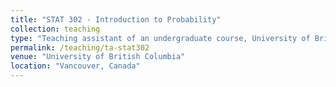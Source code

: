 ```yaml
---
title: "STAT 302 - Introduction to Probability"
collection: teaching
type: "Teaching assistant of an undergraduate course, University of British Columbia"
permalink: /teaching/ta-stat302
venue: "University of British Columbia"
location: "Vancouver, Canada"
---
```


